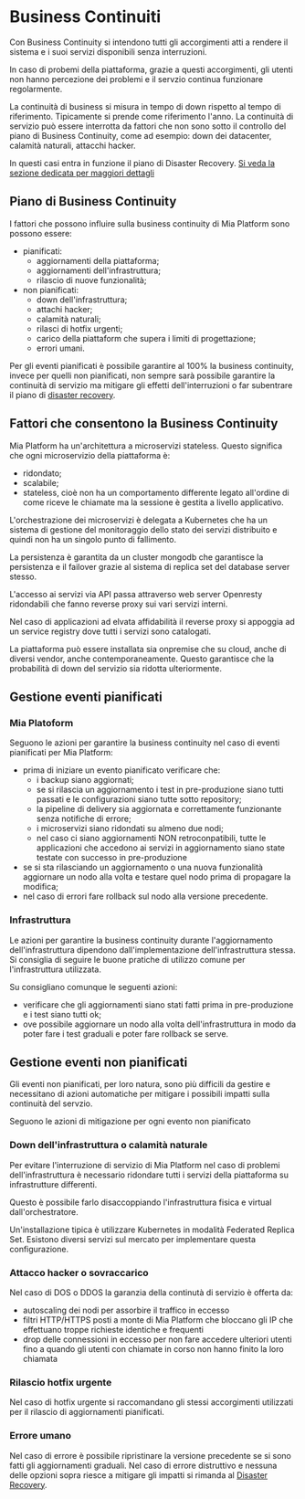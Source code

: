 # Business Continuiti

Con Business Continuity si intendono tutti gli accorgimenti atti a rendere il sistema e i suoi servizi
disponibili senza interruzioni.

In caso di probemi della piattaforma, grazie a questi accorgimenti, gli utenti non hanno percezione dei problemi
e il servzio continua funzionare regolarmente.

La continuità di business si misura in tempo di down rispetto al tempo di riferimento. Tipicamente si prende come
riferimento l'anno. La continuità di servizio può essere interrotta da fattori che non sono sotto il controllo
del piano di Business Continuity, come ad esempio: down dei datacenter, calamità naturali, attacchi hacker.

In questi casi entra in funzione il piano di Disaster Recovery. [Si veda la sezione dedicata per maggiori dettagli](disaster_recovery.md)

## Piano di Business Continuity

I fattori che possono influire sulla business continuity di Mia Platform sono possono essere:


- pianificati:
    - aggiornamenti della piattaforma;
    - aggiornamenti dell'infrastruttura;
    - rilascio di nuove funzionalità;
- non pianificati:
    - down dell'infrastruttura;
    - attachi hacker;
    - calamità naturali;
    - rilasci di hotfix urgenti;
    - carico della piattaform che supera i limiti di progettazione;
    - errori umani.

Per gli eventi pianificati è possibile garantire al 100% la business continuity, invece per quelli non pianificati,
non sempre sarà possibile garantire la continuità di servizio ma mitigare gli effetti dell'interruzioni o far
subentrare il piano di [disaster recovery](disaster_recovery.md).

## Fattori che consentono la Business Continuity

Mia Platform ha un'architettura a microservizi stateless. Questo significa che ogni microservizio della piattaforma è:
- ridondato;
- scalabile;
- stateless, cioè non ha un comportamento differente legato all'ordine di come riceve le chiamate ma la sessione è gestita
a livello applicativo.

L'orchestrazione dei microservizi è delegata a Kubernetes che ha un sistema di gestione del monitoraggio dello stato
dei servizi distribuito e quindi non ha un singolo punto di fallimento.

La persistenza è garantita da un cluster mongodb che garantisce la persistenza e il failover grazie al sistema
di replica set del database server stesso.

L'accesso ai servizi via API passa attraverso web server Openresty ridondabili che fanno reverse proxy sui vari servizi
interni.

Nel caso di applicazioni ad elvata affidabilità il reverse proxy si appoggia ad un service registry dove tutti i
servizi sono catalogati.

La piattaforma può essere installata sia onpremise che su cloud, anche di diversi vendor, anche contemporaneamente. 
Questo garantisce che la probabilità di down del servizio sia ridotta ulteriormente.


## Gestione eventi pianificati

### Mia Platoform
Seguono le azioni per garantire la business continuity nel caso di eventi pianificati per Mia Platform:

- prima di iniziare un evento pianificato verificare che:
    - i backup siano aggiornati;
    - se si rilascia un aggiornamento i test in pre-produzione siano tutti passati e le configurazioni siano tutte sotto repository;
    - la pipeline di delivery sia aggiornata e correttamente funzionante senza notifiche di errore;
    - i microservizi siano ridondati su almeno due nodi;
    - nel caso ci siano aggiornamenti NON retroconpatibili, tutte le applicazioni che accedono ai servizi in aggiornamento siano state testate con successo in pre-produzione
- se si sta rilasciando un aggiornamento o una nuova funzionalità aggiornare un nodo alla volta e testare quel nodo prima di propagare la modifica;
- nel caso di errori fare rollback sul nodo alla versione precedente.

### Infrastruttura

Le azioni per garantire la business continuity durante l'aggiornamento dell'infrastruttura dipendono dall'implementazione
dell'infrastruttura stessa. Si consiglia di seguire le buone pratiche di utilizzo comune per l'infrastruttura utilizzata.

Su consigliano comunque le seguenti azioni:

- verificare che gli aggiornamenti siano stati fatti prima in pre-produzione e i test siano tutti ok;
- ove possibile aggiornare un nodo alla volta dell'infrastruttura in modo da poter fare i test graduali e poter fare rollback
  se serve.


## Gestione eventi non pianificati

Gli eventi non pianificati, per loro natura, sono più difficili da gestire e necessitano di azioni automatiche per mitigare
i possibili impatti sulla continuità del servzio.

Seguono le azioni di mitigazione per ogni evento non pianificato

### Down dell'infrastruttura o calamità naturale

Per evitare l'interruzione di servizio di Mia Platform nel caso di problemi dell'infrastruttura è necessario ridondare 
tutti i servizi della piattaforma su infrastrutture differenti.

Questo è possibile farlo disaccoppiando l'infrastruttura fisica e virtual dall'orchestratore.

Un'installazione tipica è utilizzare Kubernetes in modalità Federated Replica Set. Esistono diversi servizi sul mercato
per implementare questa configurazione.

### Attacco hacker o sovraccarico

Nel caso di DOS o DDOS la garanzia della continutà di servizio è offerta da:

- autoscaling dei nodi per assorbire il traffico in eccesso
- filtri HTTP/HTTPS posti a monte di Mia Platform che bloccano gli IP che effettuano troppe richieste identiche e frequenti
- drop delle connessioni in eccesso per non fare accedere ulteriori utenti fino a quando gli utenti con chiamate in corso non hanno finito la loro chiamata

### Rilascio hotfix urgente

Nel caso di hotfix urgente si raccomandano gli stessi accorgimenti utilizzati per il rilascio di aggiornamenti pianificati.


### Errore umano

Nel caso di errore è possibile ripristinare la versione precedente se si sono fatti gli aggiornamenti graduali.
Nel caso di errore distruttivo e nessuna delle opzioni sopra riesce a mitigare gli impatti si rimanda al [Disaster Recovery](disaster_recovery.md).

